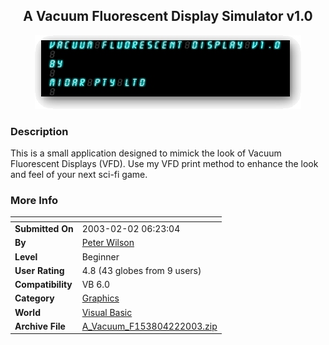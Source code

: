 ﻿<div align="center">

## A Vacuum Fluorescent Display Simulator v1\.0

<img src="PIC20032262297411.jpg">
</div>

### Description

This is a small application designed to mimick the look of Vacuum Fluorescent Displays (VFD). Use my VFD print method to enhance the look and feel of your next sci-fi game.
 
### More Info
 


<span>             |<span>
---                |---
**Submitted On**   |2003-02-02 06:23:04
**By**             |[Peter Wilson](https://github.com/Planet-Source-Code/PSCIndex/blob/master/ByAuthor/peter-wilson.md)
**Level**          |Beginner
**User Rating**    |4.8 (43 globes from 9 users)
**Compatibility**  |VB 6\.0
**Category**       |[Graphics](https://github.com/Planet-Source-Code/PSCIndex/blob/master/ByCategory/graphics__1-46.md)
**World**          |[Visual Basic](https://github.com/Planet-Source-Code/PSCIndex/blob/master/ByWorld/visual-basic.md)
**Archive File**   |[A\_Vacuum\_F153804222003\.zip](https://github.com/Planet-Source-Code/peter-wilson-a-vacuum-fluorescent-display-simulator-v1-0__1-42881/archive/master.zip)








